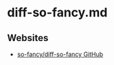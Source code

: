 # diff-so-fancy.md

## Websites

* [so-fancy/diff-so-fancy GitHub](https://github.com/so-fancy/diff-so-fancy)
